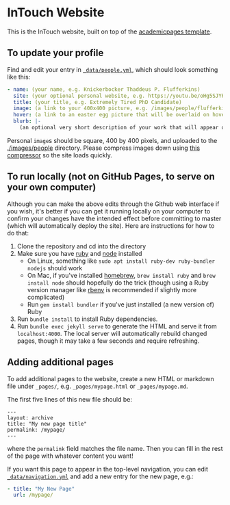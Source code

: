 # InTouch Website

This is the InTouch website, built on top of the [academicpages template](https://github.com/academicpages/academicpages.github.io).

## To update your profile

Find and edit your entry in [`_data/people.yml`](./_data/people.yml), which should look something like this:

```yaml
- name: (your name, e.g. Knickerbocker Thaddeus P. Flufferkins)
  site: (your optional personal website, e.g. https://youtu.be/oHg5SJYRHA0)
  title: (your title, e.g. Extremely Tired PhD Candidate)
  image: (a link to your 400x400 picture, e.g. /images/people/flufferkins.png)
  hover: (a link to an easter egg picture that will be overlaid on hover, e.g. /images/pony_blue.png)
  blurb: |-
    (an optional very short description of your work that will appear on hover)
```

Personal `image`s should be square, 400 by 400 pixels, and uploaded to the [./images/people](./images/people) directory. Please compress images down using [this compressor](https://imagecompressor.com/) so the site loads quickly.

## To run locally (not on GitHub Pages, to serve on your own computer)

Although you can make the above edits through the Github web interface if you wish, it's better if you can get it running locally on your computer to confirm your changes have the intended effect before committing to master (which will automatically deploy the site). Here are instructions for how to do that:

1. Clone the repository and cd into the directory
1. Make sure you have [ruby](https://www.ruby-lang.org/en/) and [node](https://nodejs.org/en/) installed
    - On Linux, something like `sudo apt install ruby-dev ruby-bundler nodejs` should work
    - On Mac, if you've installed [homebrew](https://brew.sh/), `brew install ruby` and `brew install node` should hopefully do the trick (though using a Ruby version manager like [rbenv](https://github.com/rbenv/rbenv) is recommended if slightly more complicated)
    - Run `gem install bundler` if you've just installed (a new version of) Ruby
1. Run `bundle install` to install Ruby dependencies.
1. Run `bundle exec jekyll serve` to generate the HTML and serve it from `localhost:4000`. The local server will automatically rebuild changed pages, though it may take a few seconds and require refreshing.

## Adding additional pages

To add additional pages to the website, create a new HTML or markdown file under `_pages/`, e.g. `_pages/mypage.html` or `_pages/mypage.md`.

The first five lines of this new file should be:

```
---
layout: archive
title: "My new page title"
permalink: /mypage/
---
```

where the `permalink` field matches the file name. Then you can fill in the rest of the page with whatever content you want!

If you want this page to appear in the top-level navigation, you can edit [`_data/navigation.yml`](./_data/navigation.yml) and add a new entry for the new page, e.g.:

```yaml
- title: "My New Page"
  url: /mypage/
```

